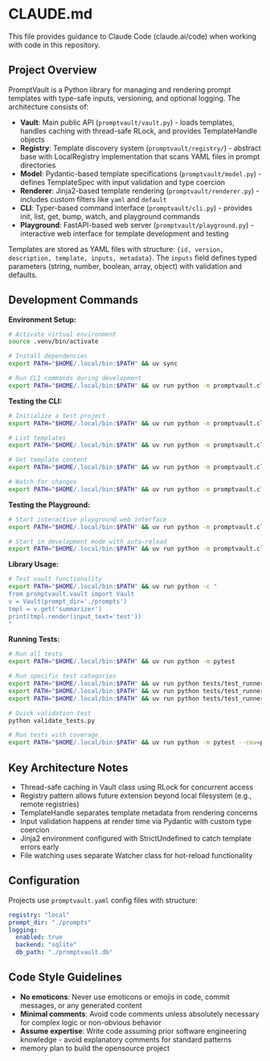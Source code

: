 
# CLAUDE.md

This file provides guidance to Claude Code (claude.ai/code) when working with code in this repository.

## Project Overview

PromptVault is a Python library for managing and rendering prompt templates with type-safe inputs, versioning, and optional logging. The architecture consists of:

- **Vault**: Main public API (`promptvault/vault.py`) - loads templates, handles caching with thread-safe RLock, and provides TemplateHandle objects
- **Registry**: Template discovery system (`promptvault/registry/`) - abstract base with LocalRegistry implementation that scans YAML files in prompt directories
- **Model**: Pydantic-based template specifications (`promptvault/model.py`) - defines TemplateSpec with input validation and type coercion
- **Renderer**: Jinja2-based template rendering (`promptvault/renderer.py`) - includes custom filters like `yaml` and `default`
- **CLI**: Typer-based command interface (`promptvault/cli.py`) - provides init, list, get, bump, watch, and playground commands
- **Playground**: FastAPI-based web server (`promptvault/playground.py`) - interactive web interface for template development and testing

Templates are stored as YAML files with structure: `{id, version, description, template, inputs, metadata}`. The `inputs` field defines typed parameters (string, number, boolean, array<string>, object) with validation and defaults.

## Development Commands

**Environment Setup:**
```bash
# Activate virtual environment
source .venv/bin/activate

# Install dependencies
export PATH="$HOME/.local/bin:$PATH" && uv sync

# Run CLI commands during development
export PATH="$HOME/.local/bin:$PATH" && uv run python -m promptvault.cli --help
```

**Testing the CLI:**
```bash
# Initialize a test project
export PATH="$HOME/.local/bin:$PATH" && uv run python -m promptvault.cli init

# List templates
export PATH="$HOME/.local/bin:$PATH" && uv run python -m promptvault.cli list

# Get template content
export PATH="$HOME/.local/bin:$PATH" && uv run python -m promptvault.cli get summarizer

# Watch for changes
export PATH="$HOME/.local/bin:$PATH" && uv run python -m promptvault.cli watch
```

**Testing the Playground:**
```bash
# Start interactive playground web interface
export PATH="$HOME/.local/bin:$PATH" && uv run python -m promptvault.cli playground --port 3000

# Start in development mode with auto-reload
export PATH="$HOME/.local/bin:$PATH" && uv run python -m promptvault.cli playground --dev
```

**Library Usage:**
```bash
# Test vault functionality
export PATH="$HOME/.local/bin:$PATH" && uv run python -c "
from promptvault.vault import Vault
v = Vault(prompt_dir='./prompts')
tmpl = v.get('summarizer')
print(tmpl.render(input_text='test'))
"
```

**Running Tests:**
```bash
# Run all tests
export PATH="$HOME/.local/bin:$PATH" && uv run python -m pytest

# Run specific test categories
export PATH="$HOME/.local/bin:$PATH" && uv run python tests/test_runner.py unit
export PATH="$HOME/.local/bin:$PATH" && uv run python tests/test_runner.py integration
export PATH="$HOME/.local/bin:$PATH" && uv run python tests/test_runner.py performance

# Quick validation test
python validate_tests.py

# Run tests with coverage
export PATH="$HOME/.local/bin:$PATH" && uv run python -m pytest --cov=promptvault
```

## Key Architecture Notes

- Thread-safe caching in Vault class using RLock for concurrent access
- Registry pattern allows future extension beyond local filesystem (e.g., remote registries)
- TemplateHandle separates template metadata from rendering concerns
- Input validation happens at render time via Pydantic with custom type coercion
- Jinja2 environment configured with StrictUndefined to catch template errors early
- File watching uses separate Watcher class for hot-reload functionality

## Configuration

Projects use `promptvault.yaml` config files with structure:
```yaml
registry: "local"
prompt_dir: "./prompts"
logging:
  enabled: true
  backend: "sqlite"
  db_path: "./promptvault.db"
```

## Code Style Guidelines

- **No emoticons**: Never use emoticons or emojis in code, commit messages, or any generated content
- **Minimal comments**: Avoid code comments unless absolutely necessary for complex logic or non-obvious behavior
- **Assume expertise**: Write code assuming prior software engineering knowledge - avoid explanatory comments for standard patterns
- memory plan to build the opensource project